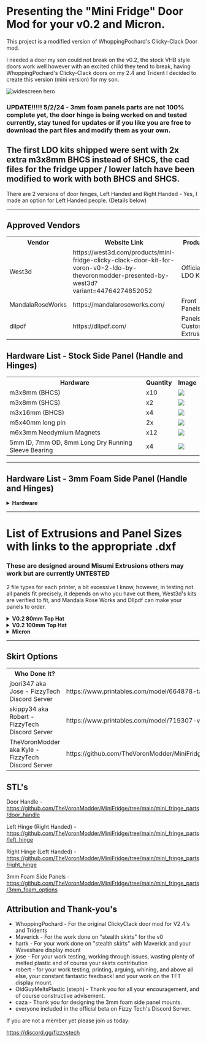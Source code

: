# Presenting the "Mini Fridge" Door Mod for your v0.2 and Micron.

This project is a modified version of WhoppingPochard's Clicky-Clack Door mod.

I needed a door my son could not break on the v0.2, the stock VHB style doors work well however with an excited child they tend to break, having WhoppingPochard's Clicky-Clack doors on my 2.4 and Trident I decided to create this version (mini version) for my son.


![widescreen hero](https://github.com/TheVoronModder/MiniFridge/assets/142328467/22bdb0c7-ece7-482e-9293-6f48190b7502)


### UPDATE!!!!! 5/2/24 - 3mm foam panels parts are not 100% complete yet, the door hinge is being worked on and tested currently, stay tuned for updates or if you like you are free to download the part files and modify them as your own.

The first LDO kits shipped were sent with 2x extra m3x8mm BHCS instead of SHCS, the cad files for the fridge upper / lower latch have been modified to work with both BHCS and SHCS.
-------------------------------------------------------------------------------

 There are 2 versions of door hinges, Left Handed and Right Handed - Yes, I made an option for Left Handed people. (Details below)

-------------------------------------------------------------------------------
## Approved Vendors

<table>
  <tr>
    <th>Vendor</th>
    <th>Website Link</th>
    <th>Products</th>
  </tr>
  <tr>
    <td>West3d</td>
    <td>https://west3d.com/products/mini-fridge-clicky-clack-door-kit-for-voron-v0-2-ldo-by-thevoronmodder-presented-by-west3d?variant=44764274852052</td>
    <td>Official LDO Kit</td>
  </tr>
  <tr>
    <td>MandalaRoseWorks</td>
    <td>https://mandalaroseworks.com/</td>
    <td>Front Panels</td>
  </tr>
  <tr>
    <td>dllpdf</td>
    <td>https://dllpdf.com/</td>
    <td>Panels & Custom Extrusions</td>
  </tr>
</table>

## Hardware List - Stock Side Panel (Handle and Hinges)
<table>
  <tr>
    <th>Hardware</th>
    <th>Quantity</th>
    <th>Image</th>
  </tr>
  <tr>
    <td>m3x8mm (BHCS)</td>
    <td>x10</td>
    <td><img src=https://github.com/TheVoronModder/MiniFridge/assets/142328467/1619e4ad-7f05-4425-a81e-eda0a6b73faa></img></td>
  </tr>
  <tr>
    <td>m3x8mm (SHCS)</td>
    <td>x2</td>
    <td><img src=https://github.com/TheVoronModder/MiniFridge/assets/142328467/96f507ce-4b8b-4c18-9fc1-cf0efd69abf1></img></td>
  </tr>
  <tr>
    <td>m3x16mm (BHCS)</td>
    <td>x4</td>
    <td><img src=https://github.com/TheVoronModder/MiniFridge/assets/142328467/7d40f485-8063-4640-ab78-665b22a82b04></img></td>
  </tr>
    <td>m5x40mm long pin</td>
    <td>2x</td>
    <td><img src=https://github.com/TheVoronModder/MiniFridge/assets/142328467/f50054df-7f2b-44e8-a523-58fe0a0e5160></img></td>
  </tr>
  <tr>
    <td>m6x3mm Neodymium Magnets</td>
    <td>x12</td>
    <td><img src=https://github.com/TheVoronModder/MiniFridge/assets/142328467/20c08e10-a085-4d07-953b-fae2488d17ef></img></td>
  </tr>
  <tr>
    <td>5mm ID, 7mm OD, 8mm Long Dry Running Sleeve Bearing</td>
    <td>x4</td>
    <td><img src=https://github.com/TheVoronModder/MiniFridge/assets/142328467/dccac597-6405-49ae-b1dd-03736c506a15></img></td>
  </tr>
</table>
</details>


-----------------------------------------------------------

## Hardware List - 3mm Foam Side Panel (Handle and Hinges)
<details closed>
<summary><strong>Hardware</strong></summary>
<table>
  <tr>
    <th>Hardware</th>
    <th>Quantity</th>
    <th>Image</th>
  </tr>
  <tr>
    <td>m3x12mm (BHCS)</td>
    <td>x10</td>
    <td><img src=https://github.com/TheVoronModder/MiniFridge/assets/142328467/30fa9706-4b6a-4bf2-ace5-2bfdb16366a4></img></td>
  </tr>
  <tr>
    <td>m3x8mm (SHCS)</td>
    <td>x2</td>
    <td><img src=https://github.com/TheVoronModder/MiniFridge/assets/142328467/96f507ce-4b8b-4c18-9fc1-cf0efd69abf1></img></td>
  </tr>
  <tr>
    <td>m3x16mm (SHCS)</td>
    <td>x4</td>
    <td><img src=https://github.com/TheVoronModder/MiniFridge/assets/142328467/7d40f485-8063-4640-ab78-665b22a82b04></img></td>
  </tr>
    <td>m5x40mm long pin</td>
    <td>2x</td>
    <td><img src=https://github.com/TheVoronModder/MiniFridge/assets/142328467/f50054df-7f2b-44e8-a523-58fe0a0e5160></img></td>
  </tr>
  <tr>
    <td>m6x3mm Neodymium Magnets</td>
    <td>x12</td>
    <td><img src=https://github.com/TheVoronModder/MiniFridge/assets/142328467/20c08e10-a085-4d07-953b-fae2488d17ef></img></td>
  </tr>
  <tr>
    <td>5mm ID, 7mm OD, 8mm Long Dry Running Sleeve Bearing</td>
    <td>x4</td>
    <td><img src=https://github.com/TheVoronModder/MiniFridge/assets/142328467/dccac597-6405-49ae-b1dd-03736c506a15></img></td>
  </tr>
</table>
</details>


 -------------------------------------------------------------
# List of Extrusions and Panel Sizes with links to the appropriate .dxf 
### These are designed around Misumi Extrusions others may work but are currently UNTESTED

2 file types for each printer, a bit excessive I know, however, in testing not all panels fit precisely, it depends on who you have cut them, West3d's kits are verified to fit, and Mandala Rose Works and Dllpdf can make your panels to order.

<details closed>
<summary><strong>V0.2 80mm Top Hat</strong></summary>
<table>
  <tr>
    <th>Extrusions</th>
    <th>Panel</th>
    <th>.dxf</th>
  </tr>
  <tr>
    <td>x - 1515 200mm
    <br>
    z - 1515 310mm</td>
    </br>
    <td>289mm x 209mm - Relaxed
    <br>
    290mm x 210mm - Tight Fit - assuming your extrusions are perfect</td>
    <td>Both are found here: https://github.com/TheVoronModder/MiniFridge/tree/main/Micron%20dxf
    </td>        
 </tr>
</table>
</details>

<details closed>
<summary><strong>V0.2 100mm Top Hat</strong></summary>
<table>
  <tr>
    <th>Extrusions</th>
    <th>Panel</th>
    <th>.dxf</th>
  </tr>
  <tr>
    <td>x - 1515 200mm
    <br>
    z - 1515 330mm</td>
    </br>
    <td>309mm x 209mm - Relaxed
    <br>
    310mm x 210mm - Tight Fit - assuming your extrusions are perfect</td>
    <td>Both are found here: https://github.com/TheVoronModder/MiniFridge/tree/main/v2%20100%20dxf
    </td>        
 </tr>
</table>
</details>

<details closed>
<summary><strong>Micron</strong></summary>
<table>
  <tr>
    <th>Extrusions</th>
    <th>Panel</th>
    <th>.dxf</th>
  </tr>
  <tr>
    <td>x - 1515 280mm
    <br>
    z - 1515 350mm</td>
    </br>
    <td>329mm x 289mm - Relaxed
    <br>
    330mm x 290mm - Tight Fit - assuming your extrusions are perfect</td>
    <td>Both are found here: https://github.com/TheVoronModder/MiniFridge/tree/main/Micron%20dxf
    </td>        
 </tr>
</table>
</details>

-----------------------------------------------------
## Skirt Options


<table>
  <tr>
    <th>Who Done It?</th>
    <th>Link</th>
    <th>Image</th>
  </tr>
  <tr>
    <td>jbori347 aka Jose - FizzyTech Discord Server</td>
    <td>https://www.printables.com/model/664878-taller-voron-02-waveshare-28-dsi-display</td>
    <td><img src=https://github.com/TheVoronModder/MiniFridge/assets/142328467/7fcab52c-491a-4814-9e29-dfdae835a16b></img></td>
  </tr>
  <tr>
    <td>skippy34 aka Robert - FizzyTech Discord Server</td>
    <td>https://www.printables.com/model/719307-v02-mini-fridge-stealth-skirt-g2z-files/files</td>
    <td><img src=https://github.com/TheVoronModder/MiniFridge/assets/142328467/55808165-3516-4975-aea9-19a9418951ec></img></td>
  <tr>
    <td>TheVoronModder aka Kyle - FizzyTech Discord Server</td>
    <td>https://github.com/TheVoronModder/MiniFridge/tree/main/mini_fridge_skirts/revised_hartk_stealth_skirts</td>
    <td><img src=https://github.com/TheVoronModder/MiniFridge/assets/142328467/fbebf8c3-cf4d-4afd-9595-091a96204521></img></td>
  </tr>
</table>

## STL's

Door Handle - https://github.com/TheVoronModder/MiniFridge/tree/main/mini_fringe_parts/door_handle

Left Hinge (Right Handed) - https://github.com/TheVoronModder/MiniFridge/tree/main/mini_fringe_parts/left_hinge

Right Hinge (Left Handed) - https://github.com/TheVoronModder/MiniFridge/tree/main/mini_fringe_parts/right_hinge

3mm Foam Side Panels - https://github.com/TheVoronModder/MiniFridge/tree/main/mini_fringe_parts/3mm_foam_options





## Attribution and Thank-you's

* WhoppingPochard  - For the original ClickyClack door mod for V2.4's and Tridents
* Maverick - For the work done on "stealth skirts" for the v0
* hartk - For your work done on "stealth skirts" with Maverick and your Waveshare display mount
* jose - For your work testing, working through issues, wasting plenty of melted plastic and of course your skirts contribution
* robert - for your work testing, printing, arguing, whining, and above all else, your constant fantastic feedback! and your work on the TFT display mount.
* OldGuyMeltsPlastic (steph) - Thank you for all your encouragement, and of course constructive advisement.
* caza - Thank you for designing the 3mm foam side panel mounts. 
* everyone included in the official beta on Fizzy Tech's Discord Server.

If you are not a member yet please join us today:

https://discord.gg/fizzystech

